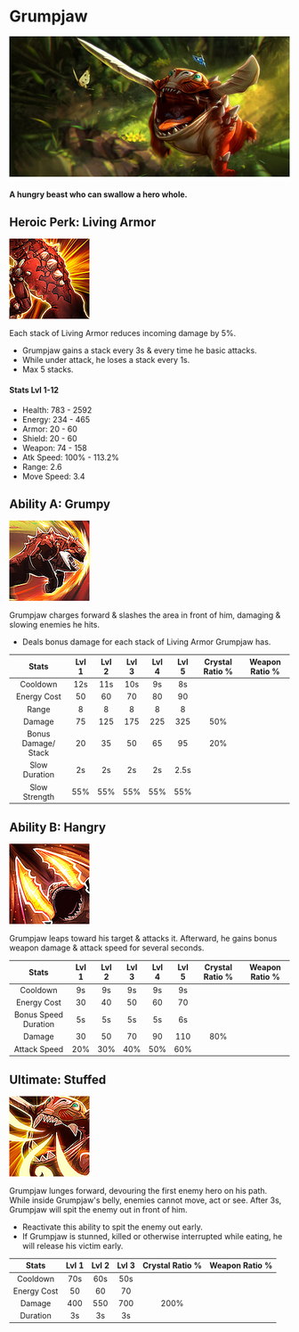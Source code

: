 # Grumpjaw

![](../../.gitbook/assets/image%20%28293%29.png)

#### A hungry beast who can swallow a hero whole.

## Heroic Perk: Living Armor

![Living Armor](../../.gitbook/assets/image%20%28144%29.png)

Each stack of Living Armor reduces incoming damage by 5%.

* Grumpjaw gains a stack every 3s & every time he basic attacks.
* While under attack, he loses a stack every 1s.
* Max 5 stacks.

#### Stats Lvl 1-12

* Health: 783 - 2592
* Energy: 234 - 465
* Armor: 20 - 60
* Shield: 20 - 60
* Weapon: 74 - 158
* Atk Speed: 100% - 113.2%
* Range: 2.6
* Move Speed: 3.4

## Ability A: Grumpy

![Grumpy](../../.gitbook/assets/image%20%28257%29.png)

Grumpjaw charges forward & slashes the area in front of him, damaging & slowing enemies he hits.

* Deals bonus damage for each stack of Living Armor Grumpjaw has.

| Stats | Lvl 1 | Lvl 2 | Lvl 3 | Lvl 4 | Lvl 5 | Crystal      Ratio % | Weapon     Ratio % |
| :---: | :---: | :---: | :---: | :---: | :---: | :---: | :---: |
| Cooldown | 12s | 11s | 10s | 9s | 8s |  |  |
| Energy       Cost | 50 | 60 | 70 | 80 | 90 |  |  |
| Range | 8 | 8 | 8 | 8 | 8 |  |  |
| Damage | 75 | 125 | 175 | 225 | 325 | 50% |  |
| Bonus        Damage/  Stack | 20 | 35 | 50 | 65 | 95 | 20% |  |
| Slow          Duration | 2s | 2s | 2s | 2s | 2.5s |  |  |
| Slow          Strength | 55% | 55% | 55% | 55% | 55% |  |  |

## Ability B: Hangry

![Hangry](../../.gitbook/assets/image%20%28112%29.png)

Grumpjaw leaps toward his target & attacks it. Afterward, he gains bonus weapon damage & attack speed for several seconds.

| Stats | Lvl 1 | Lvl 2 | Lvl 3 | Lvl 4 | Lvl 5 | Crystal      Ratio % | Weapon     Ratio % |
| :---: | :---: | :---: | :---: | :---: | :---: | :---: | :---: |
| Cooldown | 9s | 9s | 9s | 9s | 9s |  |  |
| Energy       Cost | 30 | 40 | 50 | 60 | 70 |  |  |
| Bonus        Speed       Duration | 5s | 5s | 5s | 5s | 6s |  |  |
| Damage | 30 | 50 | 70 | 90 | 110 | 80% |  |
| Attack        Speed | 20% | 30% | 40% | 50% | 60% |  |  |

## Ultimate: Stuffed

![Stuffed](../../.gitbook/assets/image%20%28317%29.png)

Grumpjaw lunges forward, devouring the first enemy hero on his path. While inside Grumpjaw's belly, enemies cannot move, act or see. After 3s, Grumpjaw will spit the enemy out in front of him.

* Reactivate this ability to spit the enemy out early.
* If Grumpjaw is stunned, killed or otherwise interrupted while eating, he will release his victim early.

| Stats | Lvl 1 | Lvl 2 | Lvl 3 | Crystal Ratio % | Weapon Ratio % |
| :---: | :---: | :---: | :---: | :---: | :---: |
| Cooldown | 70s | 60s | 50s |  |  |
| Energy Cost | 50 | 60 | 70 |  |  |
| Damage | 400 | 550 | 700 | 200% |  |
| Duration | 3s | 3s | 3s |  |  |

